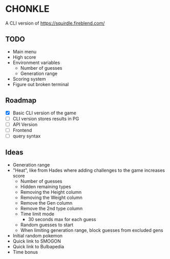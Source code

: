 # CHONKLE
A CLI version of https://squirdle.fireblend.com/

## TODO
- Main menu
- High score
- Environment variables
    - Number of guesses
    - Generation range
- Scoring system
- Figure out broken terminal

## Roadmap
- [X] Basic CLI version of the game
- [ ] CLI version stores results in PG
- [ ] API Version
- [ ] Frontend
- [ ] query syntax

## Ideas
- Generation range
- "Heat", like from Hades where adding challenges to the game increases score
    - Number of guesses
    - Hidden remaining types
    - Removing the Height column
    - Removing the Weight column
    - Remove the Gen column
    - Remove the 2nd type column
    - Time limit mode
        - 30 seconds max for each guess
    - Random guesses to start
    - When limiting generation range, block guesses from excluded gens
- Initial random pokemon
- Quick link to SMOGON
- Quick link to Bulbapedia
- Time bonus